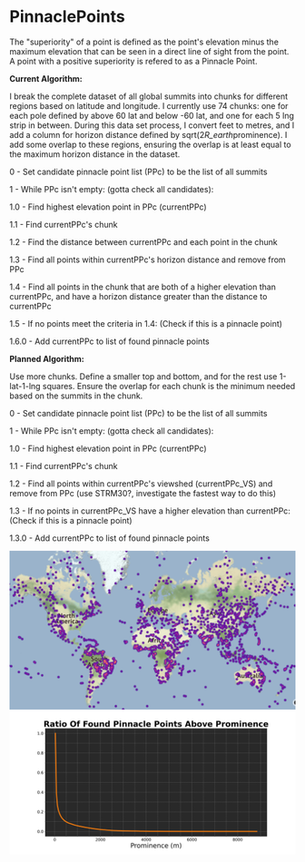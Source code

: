 # PinnaclePoints
The "superiority" of a point is defined as the point's elevation minus the maximum elevation that can be seen in a direct line of sight from the point. A point with a positive superiority is refered to as a Pinnacle Point.

**Current Algorithm:**

I break the complete dataset of all global summits into chunks for different regions based on latitude and longitude. I currently use 74 chunks: one for each pole defined by above 60 lat and below -60 lat, and one for each 5 lng strip in between. During this data set process, I convert feet to metres, and I add a column for horizon distance defined by sqrt(2*R_earth*prominence). I add some overlap to these regions, ensuring the overlap is at least equal to the maximum horizon distance in the dataset.

0 - Set candidate pinnacle point list (PPc) to be the list of all summits

1 - While PPc isn't empty: (gotta check all candidates):

1.0 - Find highest elevation point in PPc (currentPPc)

1.1 - Find currentPPc's chunk

1.2 - Find the distance between currentPPc and each point in the chunk

1.3 - Find all points within currentPPc's horizon distance and remove from PPc

1.4 - Find all points in the chunk that are both of a higher elevation than currentPPc, and have a horizon distance greater than the distance to currentPPc

1.5 - If no points meet the criteria in 1.4: (Check if this is a pinnacle point)

1.6.0 - Add currentPPc to list of found pinnacle points


**Planned Algorithm:**

Use more chunks. Define a smaller top and bottom, and for the rest use 1-lat-1-lng squares. Ensure the overlap for each chunk is the minimum needed based on the summits in the chunk. 

0 - Set candidate pinnacle point list (PPc) to be the list of all summits

1 - While PPc isn't empty: (gotta check all candidates):

1.0 - Find highest elevation point in PPc (currentPPc)

1.1 - Find currentPPc's chunk

1.2 - Find all points within currentPPc's viewshed (currentPPc_VS) and remove from PPc (use STRM30?, investigate the fastest way to do this)

1.3 - If no points in currentPPc_VS have a higher elevation than currentPPc: (Check if this is a pinnacle point)

1.3.0 - Add currentPPc to list of found pinnacle points


![Image](https://github.com/jgbreault/PinnaclePoints/blob/main/summits300.png)
![Image](https://github.com/jgbreault/PinnaclePoints/blob/main/RatioOfFoundPinnaclePointsAboveProminence.png)
